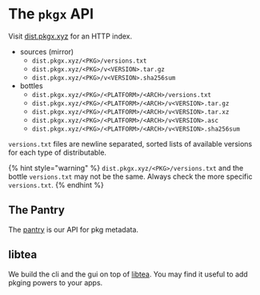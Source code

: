 # The `pkgx` API

Visit [dist.pkgx.xyz](https://dist.pkgx.xyz) for an HTTP index.

* sources (mirror)
  * `dist.pkgx.xyz/<PKG>/versions.txt`
  * `dist.pkgx.xyz/<PKG>/v<VERSION>.tar.gz`
  * `dist.pkgx.xyz/<PKG>/v<VERSION>.sha256sum`
* bottles
  * `dist.pkgx.xyz/<PKG>/<PLATFORM>/<ARCH>/versions.txt`
  * `dist.pkgx.xyz/<PKG>/<PLATFORM>/<ARCH>/v<VERSION>.tar.gz`
  * `dist.pkgx.xyz/<PKG>/<PLATFORM>/<ARCH>/v<VERSION>.tar.xz`
  * `dist.pkgx.xyz/<PKG>/<PLATFORM>/<ARCH>/v<VERSION>.asc`
  * `dist.pkgx.xyz/<PKG>/<PLATFORM>/<ARCH>/v<VERSION>.sha256sum`

`versions.txt` files are newline separated, sorted lists of available versions
for each type of distributable.

{% hint style="warning" %}
`dist.pkgx.xyz/<PKG>/versions.txt` and the bottle `versions.txt` may not be
the same. Always check the more specific `versions.txt`.
{% endhint %}


## The Pantry

The [pantry] is our API for pkg metadata.


## libtea

We build the cli and the gui on top of [libtea]. You may find it useful to add
pkging powers to your apps.


[pantry]: https://github.com/teaxyz/pantry
[libtea]: https://github.com/teaxyz/lib
